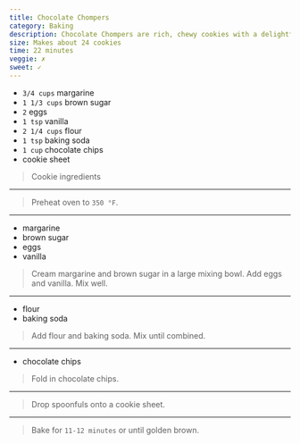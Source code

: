 ```yaml
---
title: Chocolate Chompers
category: Baking
description: Chocolate Chompers are rich, chewy cookies with a delightful crunch, perfect for satisfying a sweet tooth.
size: Makes about 24 cookies
time: 22 minutes
veggie: ✗
sweet: ✓
---
```


* `3/4 cups` margarine
* `1 1/3 cups` brown sugar
* `2` eggs
* `1 tsp` vanilla
* `2 1/4 cups` flour
* `1 tsp` baking soda
* `1 cup` chocolate chips
* cookie sheet

> Cookie ingredients

---

> Preheat oven to `350 °F`.

---

* margarine
* brown sugar
* eggs
* vanilla

> Cream margarine and brown sugar in a large mixing bowl. Add eggs and vanilla. Mix well.

---

* flour
* baking soda

> Add flour and baking soda. Mix until combined.

---

* chocolate chips

> Fold in chocolate chips.

---

> Drop spoonfuls onto a cookie sheet.

---

> Bake for `11-12 minutes` or until golden brown.

